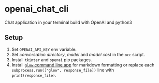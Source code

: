 # openai_chat_cli
Chat application in your terminal build with OpenAI and python3

## Setup

1. Set <code>OPENAI_API_KEY</code> env variable.
2. Set _conversation directory_, _model_ and _model cost_ in the <code>occ</code> script.
3. Install <code>tkinter</code> and <code>openai</code> pip packages.
4. Install [<code>glow</code> command line app](https://github.com/charmbracelet/glow) for markdown formatting or replace each <code>subprocess.run(["glow", response_file])</code> line with <code>print(response_file)</code>.
